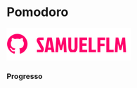 # Pomodoro

<!---Esses são exemplos. Veja https:/shields.io para outras pessoas ou para personalizar este conjunto de escudos. Você pode querer incluir dependências, status do projeto e informações de licença aqui--->

<img src="img/logo.png" alt="logo_samuelflm">


### Progresso

